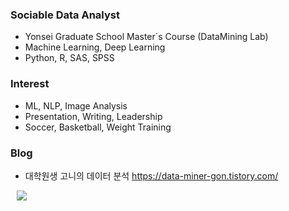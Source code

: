 ### Sociable Data Analyst
* Yonsei Graduate School Master´s Course (DataMining Lab)
* Machine Learning, Deep Learning
* Python, R, SAS, SPSS

### Interest
* ML, NLP, Image Analysis
* Presentation, Writing, Leadership 
* Soccer, Basketball, Weight Training

### Blog
* 대학원생 고니의 데이터 분석 https://data-miner-gon.tistory.com/

<a href="https://instagram.com/s_goniiiii.dev">
    <img 
        src="http://img.shields.io/badge/-Instagram-yellow?style=flat&logo=Instagram&link=https://instagram.com/s_goniiiii.dev/"
        style="height : auto; margin-left : 10px; margin-right : 10px;"/>
</a>
